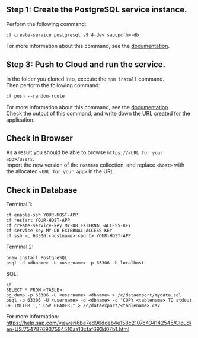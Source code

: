 ## Step 1: Create the PostgreSQL service instance.
Perform the following command:
```
cf create-service postgresql v9.4-dev sapcpcfhw-db
```
For more information about this command, see the [documentation](https://docs.cloudfoundry.org/devguide/services/managing-services.html).


## Step 3: Push to Cloud and run the service.
In the folder you cloned into, execute the `npm install` command.  
Then perform the following command:
```
cf push --random-route
```
For more information about this command, see the [documentation](http://docs.cloudfoundry.org/devguide/deploy-apps/deploy-app.html).  
Check the output of this command, and write down the URL created for the application.  

## Check in Browser
As a result you should be able to browse `https://<URL for your app>/users`.  
Import the new version of the `Postman` collection, and replace `<host>` with the allocated `<URL for your app>` in the URL.

## Check in Database
Terminal 1: 
```
cf enable-ssh YOUR-HOST-APP
cf restart YOUR-HOST-APP
cf create-service-key MY-DB EXTERNAL-ACCESS-KEY
cf service-key MY-DB EXTERNAL-ACCESS-KEY
cf ssh -L 63306:<hostname>:<port> YOUR-HOST-APP
```
Terminal 2:
```
brew install PostgreSQL
psql -d <dbname> -U <username> -p 63306 -h localhost
```
SQL: 
```
\d
SELECT * FROM <TABLE>;
pg_dump -p 63306 -U <username> <dbname> > /c/dataexport/mydata.sql
psql -p 63306 -U <username> -d <dbname> -c "COPY <tablename> TO stdout DELIMITER ',' CSV HEADER;" > /c/dataexport/<tablename>.csv
```
For more information: 
https://help.sap.com/viewer/6be7ed96ddeb4e158c2107c434142545/Cloud/en-US/7547876937594510aa13cfaf693d07b1.html
